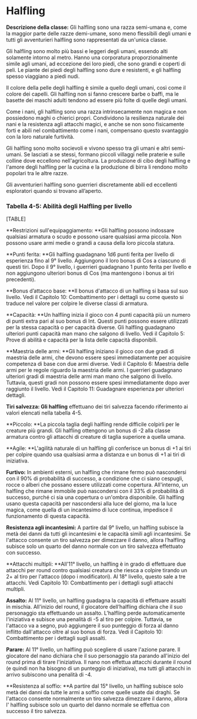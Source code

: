 # Halfling

**Descrizione della classe:** Gli halfling sono una razza semi-umana e,
come la maggior parte delle razze demi-umane, sono meno flessibili degli
umani e tutti gli avventurieri halfling sono rappresentati da un'unica
classe.

Gli halfling sono molto più bassi e leggeri degli umani, essendo alti
solamente intorno al metro. Hanno una corporatura proporzionalmente
simile agli umani, ad eccezione dei loro piedi, che sono grandi e
coperti di peli. Le piante dei piedi degli halfling sono dure e
resistenti, e gli halfling spesso viaggiano a piedi nudi.

Il colore della pelle degli halfling è simile a quello degli umani, così
come il colore dei capelli. Gli halfling non si fanno crescere barbe o
baffi, ma le basette dei maschi adulti tendono ad essere più folte di
quelle degli umani.

Come i nani, gli halfling sono una razza intrinsecamente non magica e
non possiedono maghi o chierici propri. Condividono la resilienza
naturale dei nani e la resistenza agli attacchi magici, e anche se non
sono fisicamente forti e abili nel combattimento come i nani, compensano
questo svantaggio con la loro naturale furtività.

Gli halfling sono molto socievoli e vivono spesso tra gli umani e altri
semi-umani. Se lasciati a se stessi, formano piccoli villaggi nelle
praterie e sulle colline dove eccellono nell'agricoltura. La produzione
di cibo degli halfling e l'amore degli halfling per la cucina e la
produzione di birra li rendono molto popolari tra le altre razze.

Gli avventurieri halfling sono guerrieri discretamente abili ed
eccellenti esploratori quando si trovano all’aperto.

### Tabella 4-5: Abilità degli Halfling per livello

[TABLE]

**Restrizioni sull'equipaggiamento: **Gli halfling possono indossare
qualsiasi armatura o scudo e possono usare qualsiasi arma piccola. Non
possono usare armi medie o grandi a causa della loro piccola statura.

**Punti ferita: **Gli halfling guadagnano 1d6 punti ferita per livello
di esperienza fino al 9° livello. Aggiungono il loro bonus di Cos a
ciascuno di questi tiri. Dopo il 9° livello, i guerrieri guadagnano 1
punto ferita per livello e non aggiungono ulteriori bonus di Cos (ma
mantengono i bonus ai tiri precedenti).

**Bonus d’attacco base: **Il bonus d'attacco di un halfling si basa sul
suo livello. Vedi il Capitolo 10: Combattimento per i dettagli su come
questo si traduce nel valore per colpire le diverse classi di armatura.

**Capacità: **Un halfling inizia il gioco con 4 punti capacità più un
numero di punti extra pari al suo bonus di Int. Questi punti possono
essere utilizzati per la stessa capacità o per capacità diverse. Gli
halfling guadagnano ulteriori punti capacità man mano che salgono di
livello. Vedi il Capitolo 5: Prove di abilità e capacità per la lista
delle capacità disponibili.

**Maestria delle armi: **Gli halfling iniziano il gioco con due gradi di
maestria delle armi, che devono essere spesi immediatamente per
acquisire competenza di base con due armi diverse. Vedi il Capitolo 6:
Maestria delle armi per le regole riguardo la maestria delle armi. I
guerrieri guadagnano ulteriori gradi di maestria delle armi man mano che
salgono di livello. Tuttavia, questi gradi non possono essere spesi
immediatamente dopo aver raggiunto il livello. Vedi il Capitolo 11:
Guadagnare esperienza per ulteriori dettagli.

**Tiri salvezza: Gli halfling** effettuano dei tiri salvezza facendo
riferimento ai valori elencati nella tabella 4-5.

**Piccolo: **La piccola taglia degli halfling rende difficile colpirli
per le creature più grandi. Gli halfling ottengono un bonus di -2 alla
classe armatura contro gli attacchi di creature di taglia superiore a
quella umana.

**Agile: **L'agilità naturale di un halfling gli conferisce un bonus di
+1 ai tiri per colpire quando usa qualsiasi arma a distanza e un bonus
di +1 ai tiri di iniziativa.

**Furtivo:** In ambienti esterni, un halfling che rimane fermo può
nascondersi con il 90% di probabilità di successo, a condizione che ci
siano cespugli, rocce o alberi che possano essere utilizzati come
copertura. All'interno, un halfling che rimane immobile può nascondersi
con il 33% di probabilità di successo, purché ci sia una copertura o
un'ombra disponibile. Gli halfling usano questa capacità per nascondersi
alla luce del giorno, ma la luce magica, come quella di un incantesimo
di luce continua, impedisce il funzionamento di questa capacità.

**Resistenza agli incantesimi:** A partire dal 9° livello, un halfling
subisce la metà dei danni da tutti gli incantesimi e le capacità simili
agli incantesimi. Se l'attacco consente un tiro salvezza per dimezzare
il danno, allora l’halfling subisce solo un quarto del danno normale con
un tiro salvezza effettuato con successo.

**Attacchi multipli: **All'11° livello, un halfling è in grado di
effettuare due attacchi per round contro qualsiasi creatura che riesca a
colpire tirando un 2+ al tiro per l'attacco (dopo i modificatori). Al
18° livello, questo sale a tre attacchi. Vedi Capitolo 10: Combattimento
per i dettagli sugli attacchi multipli.

**Assalto:** Al 11° livello, un halfling guadagna la capacità di
effettuare assalti in mischia. All'inizio del round, il giocatore
dell’halfling dichiara che il suo personaggio sta effettuando un
assalto. L’halfling perde automaticamente l'iniziativa e subisce una
penalità di -5 al tiro per colpire. Tuttavia, se l'attacco va a segno,
può aggiungere il suo punteggio di forza al danno inflitto dall'attacco
oltre al suo bonus di forza. Vedi il Capitolo 10: Combattimento per i
dettagli sugli assalti.

**Parare:** Al 11° livello, un halfling può scegliere di usare l'azione
parare. Il giocatore del nano dichiara che il suo personaggio sta
parando all'inizio del round prima di tirare l'iniziativa. Il nano non
effettua attacchi durante il round (e quindi non ha bisogno di un
punteggio di iniziativa), ma tutti gli attacchi in arrivo subiscono una
penalità di -4.

**Resistenza al soffio: **A partire dal 15° livello, un halfling subisce
solo metà dei danni da tutte le armi a soffio come quelle usate dai
draghi. Se l'attacco consente normalmente un tiro salvezza dimezzare il
danno, allora l' halfling subisce solo un quarto del danno normale se
effettua con successo il tiro salvezza.

